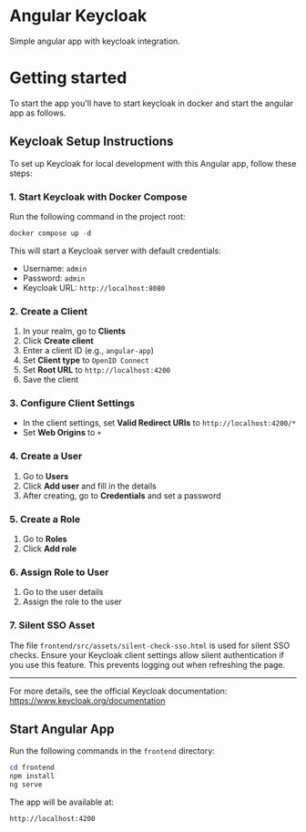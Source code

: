 # Angular Keycloak
Simple angular app with keycloak integration.

# Getting started
To start the app you'll have to start keycloak in docker and start the angular app as follows.

## Keycloak Setup Instructions

To set up Keycloak for local development with this Angular app, follow these steps:

### 1. Start Keycloak with Docker Compose

Run the following command in the project root:

```powershell
docker compose up -d
```

This will start a Keycloak server with default credentials:
- Username: `admin`
- Password: `admin`
- Keycloak URL: `http://localhost:8080`

### 2. Create a Client
1. In your realm, go to **Clients**
2. Click **Create client**
3. Enter a client ID (e.g., `angular-app`)
4. Set **Client type** to `OpenID Connect`
5. Set **Root URL** to `http://localhost:4200`
6. Save the client

### 3. Configure Client Settings
- In the client settings, set **Valid Redirect URIs** to `http://localhost:4200/*`
- Set **Web Origins** to `+`

### 4. Create a User
1. Go to **Users**
2. Click **Add user** and fill in the details
3. After creating, go to **Credentials** and set a password

### 5. Create a Role
1. Go to **Roles**
2. Click **Add role**

### 6. Assign Role to User
1. Go to the user details
2. Assign the role to the user

### 7. Silent SSO Asset
The file `frontend/src/assets/silent-check-sso.html` is used for silent SSO checks. Ensure your Keycloak client settings allow silent authentication if you use this feature. This prevents logging out when refreshing the page.

---

For more details, see the official Keycloak documentation: https://www.keycloak.org/documentation


## Start Angular App

Run the following commands in the `frontend` directory:

```powershell
cd frontend
npm install
ng serve
```

The app will be available at:
```
http://localhost:4200
```

